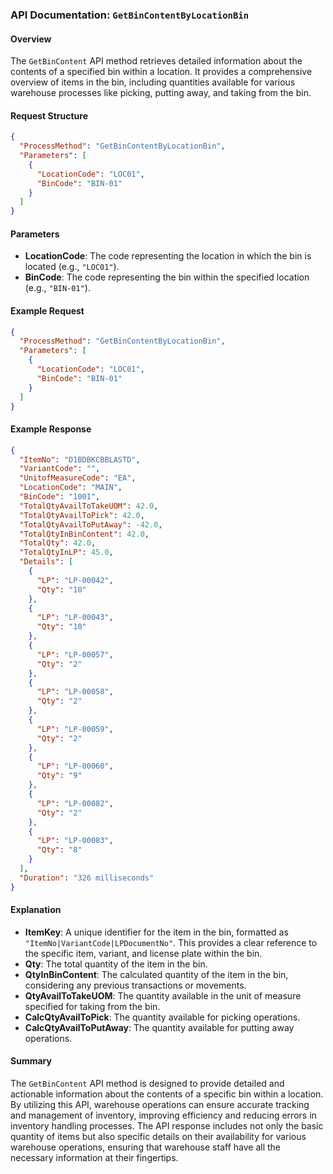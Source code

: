 ### API Documentation: `GetBinContentByLocationBin`

#### Overview
The `GetBinContent` API method retrieves detailed information about the contents of a specified bin within a location. It provides a comprehensive overview of items in the bin, including quantities available for various warehouse processes like picking, putting away, and taking from the bin.

#### Request Structure
```json
{
  "ProcessMethod": "GetBinContentByLocationBin",
  "Parameters": [
    {
      "LocationCode": "LOC01",
      "BinCode": "BIN-01"
    }
  ]
}
```

#### Parameters
- **LocationCode**: The code representing the location in which the bin is located (e.g., `"LOC01"`).
- **BinCode**: The code representing the bin within the specified location (e.g., `"BIN-01"`).

#### Example Request
```json
{
  "ProcessMethod": "GetBinContentByLocationBin",
  "Parameters": [
    {
      "LocationCode": "LOC01",
      "BinCode": "BIN-01"
    }
  ]
}
```

#### Example Response
```json
{
  "ItemNo": "D1BDBKCBBLASTD",
  "VariantCode": "",
  "UnitofMeasureCode": "EA",
  "LocationCode": "MAIN",
  "BinCode": "1001",
  "TotalQtyAvailToTakeUOM": 42.0,
  "TotalQtyAvailToPick": 42.0,
  "TotalQtyAvailToPutAway": -42.0,
  "TotalQtyInBinContent": 42.0,
  "TotalQty": 42.0,
  "TotalQtyInLP": 45.0,
  "Details": [
    {
      "LP": "LP-00042",
      "Qty": "10"
    },
    {
      "LP": "LP-00043",
      "Qty": "10"
    },
    {
      "LP": "LP-00057",
      "Qty": "2"
    },
    {
      "LP": "LP-00058",
      "Qty": "2"
    },
    {
      "LP": "LP-00059",
      "Qty": "2"
    },
    {
      "LP": "LP-00060",
      "Qty": "9"
    },
    {
      "LP": "LP-00082",
      "Qty": "2"
    },
    {
      "LP": "LP-00083",
      "Qty": "8"
    }
  ],
  "Duration": "326 milliseconds"
}
```

#### Explanation
- **ItemKey**: A unique identifier for the item in the bin, formatted as `"ItemNo|VariantCode|LPDocumentNo"`. This provides a clear reference to the specific item, variant, and license plate within the bin.
- **Qty**: The total quantity of the item in the bin.
- **QtyInBinContent**: The calculated quantity of the item in the bin, considering any previous transactions or movements.
- **QtyAvailToTakeUOM**: The quantity available in the unit of measure specified for taking from the bin.
- **CalcQtyAvailToPick**: The quantity available for picking operations.
- **CalcQtyAvailToPutAway**: The quantity available for putting away operations.

#### Summary
The `GetBinContent` API method is designed to provide detailed and actionable information about the contents of a specific bin within a location. By utilizing this API, warehouse operations can ensure accurate tracking and management of inventory, improving efficiency and reducing errors in inventory handling processes. The API response includes not only the basic quantity of items but also specific details on their availability for various warehouse operations, ensuring that warehouse staff have all the necessary information at their fingertips.